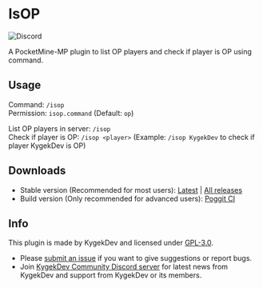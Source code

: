 # IsOP

![Discord](https://img.shields.io/discord/856281149503963166?style=flat-square)

A PocketMine-MP plugin to list OP players and check if player is OP using command.

## Usage

Command: `/isop`\
Permission: `isop.command` (Default: `op`)

List OP players in server: `/isop`\
Check if player is OP: `/isop <player>` (Example: `/isop KygekDev` to check if player KygekDev is OP)

## Downloads

- Stable version (Recommended for most users): [Latest](https://github.com/KygekDev/IsOP/releases/latest) | [All releases](https://github.com/KygekDev/IsOP/releases)
- Build version (Only recommended for advanced users): [Poggit CI](https://poggit.pmmp.io/ci/KygekDev/IsOP/~)

## Info

This plugin is made by KygekDev and licensed under [GPL-3.0](/LICENSE).

- Please [submit an issue](https://github.com/KygekDev/IsOP/issues) if you want to give suggestions or report bugs.
- Join [KygekDev Community Discord server](https://discord.gg/TstDS9jZf7) for latest news from KygekDev and support from KygekDev or its members.
